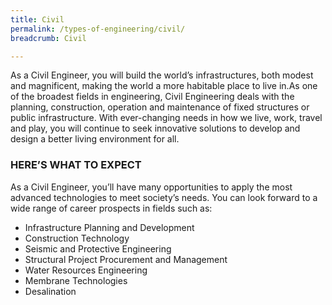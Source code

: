 ```yaml
---
title: Civil
permalink: /types-of-engineering/civil/
breadcrumb: Civil

---
```



As a Civil Engineer, you will build the world’s infrastructures, both modest and magnificent, making the world a more habitable place to live in.As one of the broadest fields in engineering, Civil Engineering deals with the planning, construction, operation and maintenance of fixed structures or public infrastructure. With ever-changing needs in how we live, work, travel and play, you will continue to seek innovative solutions to develop and design a better living environment for all.

### HERE’S WHAT TO EXPECT

As a Civil Engineer, you’ll have many opportunities to apply the most advanced technologies to meet society’s needs. You can look forward to a wide range of career prospects in fields such as:

- Infrastructure Planning and Development
- Construction Technology
- Seismic and Protective Engineering
- Structural Project Procurement and Management
- Water Resources Engineering
- Membrane Technologies
- Desalination
